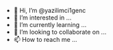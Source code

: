 - 👋 Hi, I’m @yazilimci1genc
- 👀 I’m interested in ...
- 🌱 I’m currently learning ...
- 💞️ I’m looking to collaborate on ...
- 📫 How to reach me ...

<!---
yazilimA'dan Z'ye Kadar Tüm İnternet İşi Yapılır..ci1genc/yazilimci1genc is a ✨ special ✨ repository because its `README.md` (this file) appears on your GitHub profile.
You can click the Preview link to take a look at your changes.
--->
